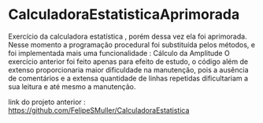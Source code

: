 # CalculadoraEstatisticaAprimorada
Exercício da calculadora estatística , porém dessa vez ela foi aprimorada. Nesse momento  a programação procedural foi substituída pelos métodos, e foi implementada mais uma funcionalidade : Cálculo da Amplitude
O exercício anterior foi feito apenas para efeito de estudo, o código além de extenso proporcionaria maior dificuldade na manutenção, pois a ausência de comentários e a extensa quantidade de linhas repetidas
dificultariam a sua leitura e até mesmo a manutenção.


link do projeto anterior : https://github.com/FelipeSMuller/CalculadoraEstatistica
